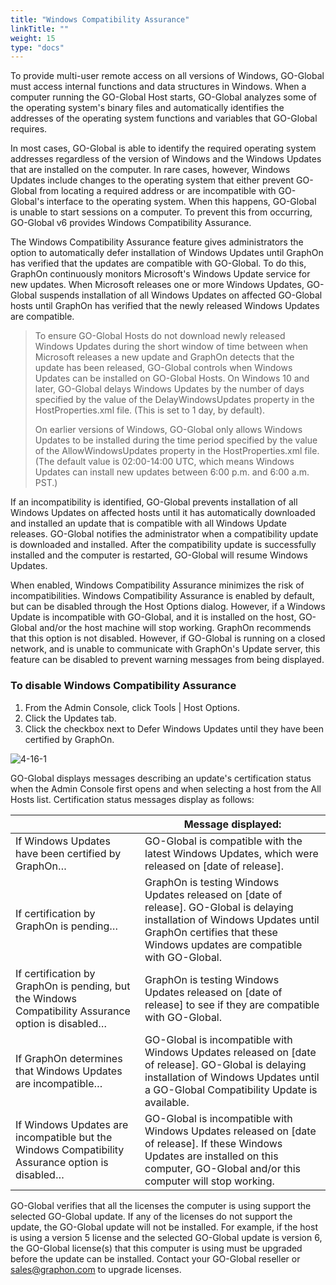 ```yaml
---
title: "Windows Compatibility Assurance"
linkTitle: ""
weight: 15
type: "docs"
---
```


To provide multi-user remote access on all versions of Windows, GO-Global must access internal functions and data structures in Windows. When a computer running the GO-Global Host starts, GO-Global analyzes some of the operating system's binary files and automatically identifies the addresses of the operating system functions and variables that GO-Global requires.

In most cases, GO-Global is able to identify the required operating system addresses regardless of the version of Windows and the Windows Updates that are installed on the computer. In rare cases, however, Windows Updates include changes to the operating system that either prevent GO-Global from locating a required address or are incompatible with GO-Global's interface to the operating system. When this happens, GO-Global is unable to start sessions on a computer. To prevent this from occurring, GO-Global v6 provides Windows Compatibility Assurance.

The Windows Compatibility Assurance feature gives administrators the option to automatically defer installation of Windows Updates until GraphOn has verified that the updates are compatible with GO-Global. To do this, GraphOn continuously monitors Microsoft's Windows Update service for new updates. When Microsoft releases one or more Windows Updates, GO-Global suspends installation of all Windows Updates on affected GO-Global hosts until GraphOn has verified that the newly released Windows Updates are compatible.

>To ensure GO-Global Hosts do not download newly released Windows Updates during the short window of time between when Microsoft releases a new update and GraphOn detects that the update has been released, GO-Global controls when Windows Updates can be installed on GO-Global Hosts. On Windows 10 and later, GO-Global delays Windows Updates by the number of days specified by the value of the DelayWindowsUpdates property in the HostProperties.xml file. (This is set to 1 day, by default).
>
>On earlier versions of Windows, GO-Global only allows Windows Updates to be installed during the time period specified by the value of the AllowWindowsUpdates property in the HostProperties.xml file. (The default value is 02:00-14:00 UTC, which means Windows Updates can install new updates between 6:00 p.m. and 6:00 a.m. PST.)

If an incompatibility is identified, GO-Global prevents installation of all Windows Updates on affected hosts until it has automatically downloaded and installed an update that is compatible with all Windows Update releases. GO-Global notifies the administrator when a compatibility update is downloaded and installed. After the compatibility update is successfully installed and the computer is restarted, GO-Global will resume Windows Updates.

When enabled, Windows Compatibility Assurance minimizes the risk of incompatibilities. Windows Compatibility Assurance is enabled by default, but can be disabled through the Host Options dialog. However, if a Windows Update is incompatible with GO-Global, and it is installed on the host, GO-Global and/or the host machine will stop working. GraphOn recommends that this option is not disabled. However, if GO-Global is running on a closed network, and is unable to communicate with GraphOn's Update server, this feature can be disabled to prevent warning messages from being displayed.

### To disable Windows Compatibility Assurance

1. From the Admin Console, click Tools | Host Options.
2. Click the Updates tab.
3. Click the checkbox next to Defer Windows Updates until they have been certified by GraphOn.

![4-16-1](/img/4-16-1.png) 

GO-Global displays messages describing an update's certification status when the Admin Console first opens and when selecting a host from the All Hosts list. Certification status messages display as follows:

|                                                                                                     | Message displayed:                                                                                                                                                                                        |
|-----------------------------------------------------------------------------------------------------|-----------------------------------------------------------------------------------------------------------------------------------------------------------------------------------------------------------|
| If Windows Updates have been certified by GraphOn…                                                  | GO-Global is compatible with the latest Windows Updates, which were released on [date of release].                                                                                                        |
| If certification by GraphOn is pending…                                                             | GraphOn is testing Windows Updates released on [date of release]. GO-Global is delaying installation of Windows Updates until GraphOn certifies that these Windows updates are compatible with GO-Global. |
| If certification by GraphOn is pending, but the Windows Compatibility Assurance option is disabled… | GraphOn is testing Windows Updates released on [date of release] to see if they are compatible with GO-Global.                                                                                            |
| If GraphOn determines that Windows Updates are incompatible…                                        | GO-Global is incompatible with Windows Updates released on [date of release]. GO-Global is delaying installation of Windows Updates until a GO-Global Compatibility Update is available.                  |
| If Windows Updates are incompatible but the Windows Compatibility Assurance option is disabled…     | GO-Global is incompatible with Windows Updates released on [date of release]. If these Windows Updates are installed on this computer, GO-Global and/or this computer will stop working.                  |

GO-Global verifies that all the licenses the computer is using support the selected GO-Global update. If any of the licenses do not support the update, the GO-Global update will not be installed. For example, if the host is using a version 5 license and the selected GO-Global update is version 6, the GO-Global license(s) that this computer is using must be upgraded before the update can be installed. Contact your GO-Global reseller or sales@graphon.com to upgrade licenses.

